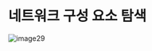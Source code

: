 # 네트워크 구성 요소 탐색
![image29](https://github.com/user-attachments/assets/79b5a055-9f92-4913-b5a8-0fe4d2e2e3b8)
